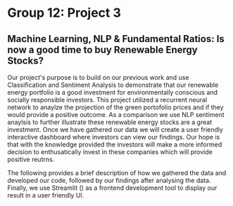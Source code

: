 # Group 12: Project 3
## Machine Learning, NLP & Fundamental Ratios: Is now a good time to buy Renewable Energy Stocks?  

Our project's purpose is to build on our previous work and use Classification and Sentiment Analysis to demonstrate that our renewable energy portfolio is a good investment for environmentally conscious and socially responsible investors. This project utilized a recurrent neural network to anaylze the projection of the green portofolio prices and if they would provide a positive outcome. As a comparison we use NLP sentiment anaylsis to further illustrate these renewable energy stocks are a great investment. Once we have gathered our data we will create a user friendly interactive dashboard where investors can view our findings. Our hope is that with the knowledge provided the investors will make a more informed decision to enthusatically invest in these companies which will provide positive reutrns. 

The following provides a brief description of how we gathered the data and developed our code, followed by our findings after analysing the data. Finally, we use Streamlit () as a frontend development tool to display our result in a user friendly UI.

